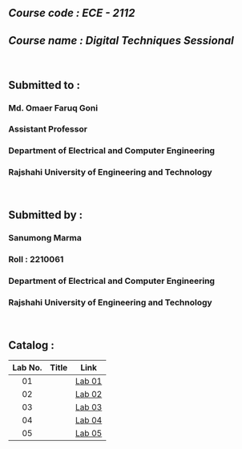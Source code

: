 ## *Course code :  ECE - 2112*
## *Course name : Digital Techniques Sessional*

<br>

## Submitted to : 
### **Md. Omaer Faruq Goni**
### Assistant Professor
### Department of Electrical and Computer Engineering
### Rajshahi University of Engineering and Technology

<br>

## Submitted by :

### **Sanumong Marma**
### Roll : 2210061
### Department of Electrical and Computer Engineering
### Rajshahi University of Engineering and Technology

<br>

## Catalog :

| Lab No. | Title | Link |
| :---: | :---: | :---: |
| 01 |   | [Lab 01]()
| 02 |   | [Lab 02]()
| 03 |   | [Lab 03]()
| 04 |   | [Lab 04]()
| 05 |   | [Lab 05]()
